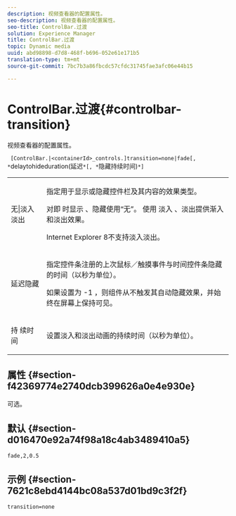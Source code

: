 ```yaml
---
description: 视频查看器的配置属性。
seo-description: 视频查看器的配置属性。
seo-title: ControlBar.过渡
solution: Experience Manager
title: ControlBar.过渡
topic: Dynamic media
uuid: abd98898-d7d8-468f-b696-052e61e171b5
translation-type: tm+mt
source-git-commit: 7bc7b3a86fbcdc57cfdc31745fae3afc06e44b15

---
```



# ControlBar.过渡{#controlbar-transition}

视频查看器的配置属性。

` [ControlBar.|<containerId>_controls.]transition=none|fade[, *`delaytohideduration(延迟`*[, *`隐藏持续时间)`*]`

<table id="table_C616483932C2482CA9794DDD7313FD7C"> 
 <tbody> 
  <tr> 
   <td colname="col1"> <p> <span class="codeph"> 无|淡入淡出</span> </p> </td> 
   <td colname="col2"> <p> 指定用于显示或隐藏控件栏及其内容的效果类型。 </p> <p>对即 <span class="codeph"> 时显示</span> 、隐藏使用“无”。 使用 <span class="codeph"> 淡入</span> 、淡出提供渐入和淡出效果。 </p> <p>Internet Explorer 8不支持淡入淡出。 </p> </td> 
  </tr> 
  <tr> 
   <td colname="col1"> <p> <span class="codeph"> <span class="varname"> 延迟隐藏</span></span> </p> </td> 
   <td colname="col2"> <p>指定控件条注册的上次鼠标／触摸事件与时间控件条隐藏的时间（以秒为单位）。 </p> <p> 如果设置为 <span class="codeph"> -1</span> ，则组件从不触发其自动隐藏效果，并始终在屏幕上保持可见。 </p> </td> 
  </tr> 
  <tr> 
   <td colname="col1"> <p> <span class="codeph"> 持 <span class="varname"> 续时间</span></span> </p> </td> 
   <td colname="col2"> <p>设置淡入和淡出动画的持续时间（以秒为单位）。 </p> </td> 
  </tr> 
 </tbody> 
</table>

## 属性 {#section-f42369774e2740dcb399626a0e4e930e}

可选。

## 默认 {#section-d016470e92a74f98a18c4ab3489410a5}

`fade,2,0.5`

## 示例 {#section-7621c8ebd4144bc08a537d01bd9c3f2f}

```
transition=none
```

